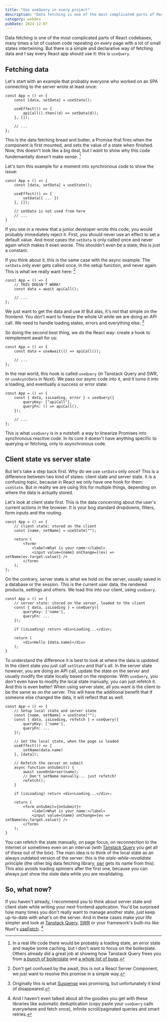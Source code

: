 ```yaml
---
title: "Use useQuery in every project"
description: "Data fetching is one of the most complicated parts of React codebases, but there is a simple and declarative way of fetching data: useQuery"
category: webdev
pubDate: 2024-12-07
---
```


Data fetching is one of the most complicated parts of React codebases, many times a lot of custom code repeating on every page with a lot of small states intertwining. But there is a simple and declarative way of fetching data and I say every React app should use it: this is `useQuery`.

## Fetching data

Let's start with an example that probably everyone who worked on an SPA connecting to the server wrote at least once:

```tsx
const App = () => {
    const [data, setData] = useState();

    useEffect(() => {
        apiCall().then((d) => setData(d));
    }, []);

    // ...
};
```

This is the data fetching bread and butter, a Promise that fires when the component is first mounted, and sets the value of a state when finished. Now, this doesn't look like a big deal, but I want to show why this code fundemantally doesn't make sense. [^boilerplate]

[^boilerplate]: In a real life code there would be probably a loading state, an error state and maybe some caching, but I don't want to focus on the boilerplate. Others already did a great job at showing how Tanstack Query frees you from [a bunch of boilerplate](https://www.youtube.com/watch?v=OrliU0e09io) and [a whole list of bugs](https://tkdodo.eu/blog/why-you-want-react-query).

Let's turn this example for a moment into synchronous code to show the issue:

```tsx
const App = () => {
    const [data, setData] = useState();

    useEffect(() => {
        setData({ ... })
    }, []);

    // setData is not used from here
    // ...
}
```

If you see in a review that a junior developer wrote this code, you would probably immediately reject it. First, you should never use an effect to set a default value. And most cases the `setData` is only called once and never again which makes it even worse. This shouldn't even be a state, this is just a constant.

If you think about it, this is the same case with the async example. The `setData` only ever gets called once, in the setup function, and never again. This is what we really want here: [^rsc]

[^rsc]: Don't get confused by the await, this is not a React Server Component, we just want to resolve this promise in a simple way.

```tsx
const App = () => {
    // THIS DOESN'T WORK!
    const data = await apiCall();

    // ...
};
```

We just want to get the data and use it! But alas, it's not that simple on the frontend. You don't want to freeze the whole UI while we are doing an API call. We need to handle loading states, errors and everything else. [^suspense]

[^suspense]: Originally this is what [Suspense](https://react.dev/reference/react/Suspense) was promising, but unfortunately it kind of disappeared.

So doing the second best thing, we do the React way: create a hook to reimplement await for us:

```tsx
const App = () => {
    const data = useAwait(() => apiCall());

    // ...
};
```

In the real world, this hook is called `useQuery` (in Tanstack Query and SWR, or `useAsyncData` in Nuxt). We pass our async code into it, and it turns it into a loading, and eventually a success or error state:

```tsx
const App = () => {
    const { data, isLoading, error } = useQuery({
        queryKey: ["apiCall"],
        queryFn: () => apiCall(),
    });

    // ...
};
```

This is what `useQuery` is in a nutshell: a way to linearize Promises into synchronous reactive code. In its core it doesn't have anything specific to querying or fetching, only to asynchronous code.

## Client state vs server state

But let's take a step back first. Why do we use `setData` only once? This is a difference between two kind of states: client state and server state. It is a confusing topic, because in React we only have one hook for them: `useState`. But in reality we are using this for multiple things, depending on where the data is actually stored.

Let's look at client state first. This is the data concerning about the user's current actions in the browser. It is your bog standard dropdowns, filters, form inputs and the routing.

```tsx
const App = () => {
    // client state: stored on the client
    const [name, setName] = useState("");

    return (
        <form>
            <label>What is your name:</label>
            <input value={name} onChange={(ev) => setName(ev.target.value)} />
        </form>
    );
};
```

On the contrary, server state is what we hold on the server, usually saved in a database or the session. This is the current user data, the rendered products, settings and others. We load this into our client, using `useQuery`.

```tsx
const App = () => {
    // server state: stored on the server, loaded to the client
    const { data, isLoading } = useQuery({
        queryKey: ['name'],
        queryFn: ...
    });

    if (isLoading) return <div>Loading...</div>;

    return (
        <div>Hello {data.name}</div>
    );
}
```

To understand the difference it is best to look at where the data is _updated_. In the client state you just call `setState` and that's all. In the server state however, you are doing an API call, update the state on the server and usually modify the state locally based on the response. With `useQuery`, you don't even have to modify the local state manually, you can just refetch it. And this is even better! When using server state, all you want is the client to be the same as on the server. This will have the additional benefit that if someone else changed the data, it will reflect that as well.

```tsx
const App = () => {
    // Setup local state and server state
    const [name, setName] = useState("");
    const { data, isLoading, refetch } = useQuery({
        queryKey: ['name'],
        queryFn: ...
    });

    // Set the local state, when the page is loaded
    useEffect(() => {
        setName(data.name)
    }, [data]);

    // Refetch the server on submit
    async function onSubmit() {
        await saveOnServer(name);
        // Don't setName manually... just refetch!
        refetch();
    }

    if (isLoading) return <div>Loading...</div>;

    return (
        <form onSubmit={onSubmit}>
            <label>What is your name:</label>
            <input value={name} onChange={ev => setName(ev.target.value)} />
        </form>
    );
}
```

You can refetch the state manually, on page focus, on reconnection to the internet or sometimes even on an interval (with [Tanstack Query](https://tanstack.com/query/v4/docs/framework/react/guides/important-defaults) you get all of these out of the box). The main idea is to think of the local state as an always outdated version of the server: this is the _stale-while-revalidate_ principle (the other big data fetching library, [swr](https://swr.vercel.app/) gets its name from this). This also avoids loading spinners after the first one, because you can always just show the stale data while you are revalidating.

## So, what now?

If you haven't already, I recommend you to think about server state and client state while writing your next frontend application. You'd be surprised how many times you don't really want to manage another state, just keep up-to-date with what's on the server. And in these cases make your life simpler and look at [Tanstack Query](https://tanstack.com/query/latest), [SWR](https://swr.vercel.app/) or your framework's built-ins like Nuxt's [useFetch](https://nuxt.com/docs/getting-started/data-fetching). [^goodies]

[^goodies]: And I haven't even talked about all the goodies you get with these libraries like automatic deduplication (copy paste your `useQuery` calls everywhere and fetch once), infinite scroll/paginated queries and smart retries.
